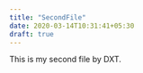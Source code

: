 ```yaml
---
title: "SecondFile"
date: 2020-03-14T10:31:41+05:30
draft: true
---
```


This is my second file by DXT.